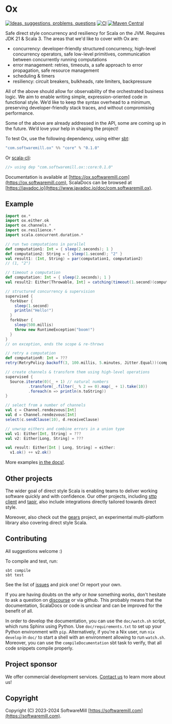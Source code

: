 # Ox

[![Ideas, suggestions, problems, questions](https://img.shields.io/badge/Discourse-ask%20question-blue)](https://softwaremill.community/c/ox)
[![CI](https://github.com/softwaremill/ox/workflows/CI/badge.svg)](https://github.com/softwaremill/ox/actions?query=workflow%3A%22CI%22)
[![Maven Central](https://maven-badges.herokuapp.com/maven-central/com.softwaremill.ox/core_3/badge.svg)](https://maven-badges.herokuapp.com/maven-central/com.softwaremill.ox/core_3)

Safe direct style concurrency and resiliency for Scala on the JVM. Requires JDK 21 & Scala 3. The areas that we'd like 
to cover with Ox are:

* concurrency: developer-friendly structured concurrency, high-level concurrency operators, safe low-level primitives, 
  communication between concurrently running computations
* error management: retries, timeouts, a safe approach to error propagation, safe resource management
* scheduling & timers
* resiliency: circuit breakers, bulkheads, rate limiters, backpressure

All of the above should allow for observability of the orchestrated business logic. We aim to enable writing simple, 
expression-oriented code in functional style. We’d like to keep the syntax overhead to a minimum, preserving 
developer-friendly stack traces, and without compromising performance.

Some of the above are already addressed in the API, some are coming up in the future. We’d love your help in shaping 
the project!

To test Ox, use the following dependency, using either [sbt](https://www.scala-sbt.org):

```scala
"com.softwaremill.ox" %% "core" % "0.1.0"
```

Or [scala-cli](https://scala-cli.virtuslab.org):

```scala
//> using dep "com.softwaremill.ox::core:0.1.0"
```

Documentation is available at [https://ox.softwaremill.com](https://ox.softwaremill.com), ScalaDocs can be browsed at [https://javadoc.io](https://www.javadoc.io/doc/com.softwaremill.ox).

## Example

```scala
import ox.*
import ox.either.ok
import ox.channels.*
import ox.resilience.*
import scala.concurrent.duration.*

// run two computations in parallel
def computation1: Int = { sleep(2.seconds); 1 }
def computation2: String = { sleep(1.second); "2" }
val result1: (Int, String) = par(computation1, computation2)
// (1, "2")

// timeout a computation
def computation: Int = { sleep(2.seconds); 1 }
val result2: Either[Throwable, Int] = catching(timeout(1.second)(computation))

// structured concurrency & supervision
supervised {
  forkUser {
    sleep(1.second)
    println("Hello!")
  }
  forkUser {
    sleep(500.millis)
    throw new RuntimeException("boom!")
  }
}
// on exception, ends the scope & re-throws

// retry a computation
def computationR: Int = ???
retry(RetryPolicy.backoff(3, 100.millis, 5.minutes, Jitter.Equal))(computationR)

// create channels & transform them using high-level operations
supervised {
  Source.iterate(0)(_ + 1) // natural numbers
          .transform(_.filter(_ % 2 == 0).map(_ + 1).take(10))
          .foreach(n => println(n.toString))
}

// select from a number of channels
val c = Channel.rendezvous[Int]
val d = Channel.rendezvous[Int]
select(c.sendClause(10), d.receiveClause)

// unwrap eithers and combine errors in a union type
val v1: Either[Int, String] = ???
val v2: Either[Long, String] = ???

val result: Either[Int | Long, String] = either:
  v1.ok() ++ v2.ok()
```

More examples [in the docs!](https://ox.softwaremill.com).

## Other projects

The wider goal of direct style Scala is enabling teams to deliver working software quickly and with confidence. Our
other projects, including [sttp client](https://sttp.softwaremill.com) and [tapir](https://tapir.softwaremill.com),
also include integrations directly tailored towards direct style.

Moreover, also check out the [gears](https://github.com/lampepfl/gears) project, an experimental multi-platform library
also covering direct style Scala.

## Contributing

All suggestions welcome :)

To compile and test, run:

```
sbt compile
sbt test
```

See the list of [issues](https://github.com/softwaremill/ox/issues) and pick one! Or report your own.

If you are having doubts on the _why_ or _how_ something works, don't hesitate to ask a question on
[discourse](https://softwaremill.community/c/ox) or via github. This probably means that the documentation, ScalaDocs or
code is unclear and can be improved for the benefit of all.

In order to develop the documentation, you can use the `doc/watch.sh` script, which runs Sphinx using Python.
Use `doc/requirements.txt` to set up your Python environment with `pip`. 
Alternatively, if you're a Nix user, run `nix develop` in `doc/` to start a shell with an environment allowing to run `watch.sh`.
Moreover, you can use the `compileDocumentation` sbt task to verify, that all code snippets compile properly.

## Project sponsor

We offer commercial development services. [Contact us](https://softwaremill.com) to learn more about us!

## Copyright

Copyright (C) 2023-2024 SoftwareMill [https://softwaremill.com](https://softwaremill.com).
